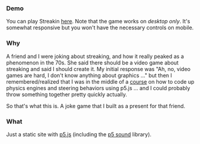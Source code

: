 ### Demo
You can play Streakin [here](https://doubledherin.github.io/streakin/). Note that the game works on *desktop only*. It's somewhat responsive but you won't have the necessary controls on mobile.

### Why

A friend and I were joking about streaking, and how it really peaked as a phenomenon in the 70s. She said there should be a video game about streaking and said I should create it. My initial response was "Ah, no, video games are hard, I don't know anything about graphics ..." but then I remembered/realized that I was in the middle of a [course](https://www.kadenze.com/courses/the-nature-of-code/info) on how to code up physics engines and steering behaviors using p5.js ... and I could probably throw something together pretty quickly actually.

So that's what this is. A joke game that I built as a present for that friend.

### What
Just a static site with [p5.js](https://p5js.org/) (including the [p5 sound](https://p5js.org/reference/#/libraries/p5.sound) library). 

